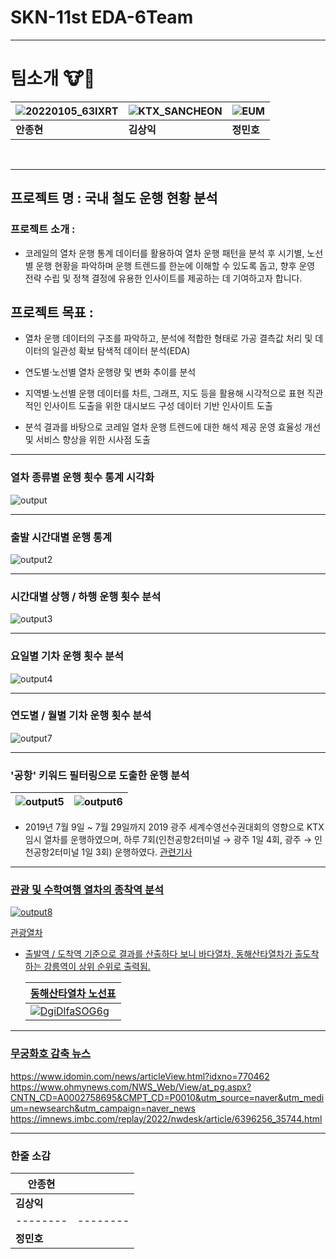 # SKN-11st EDA-6Team

---
# 팀소개 🐮🐶

 
| ![20220105_63IXRT](https://github.com/user-attachments/assets/cf48814d-cc8d-4e22-9ded-d78fc9fe3111) | ![KTX_SANCHEON](https://github.com/user-attachments/assets/7a026612-7b39-4d9a-8536-254478a805fa) | ![EUM](https://github.com/user-attachments/assets/80406ee9-5060-4fd4-ae42-1bf1968186cd) |
|--------|--------|-------|
| **안종현** | **김상익** | **정민호** |


<br>

---
## 프로젝트 명 : **국내 철도 운행 현황 분석**
### 프로젝트 소개 : 
- 코레일의 열차 운행 통계 데이터를 활용하여 열차 운행 패턴을 분석 후 시기별, 노선별 운행 현황을 파악하며 운행 트렌드를 한눈에 이해할 수 있도록 돕고, 향후 운영 전략 수립 및 정책 결정에 유용한 인사이트를 제공하는 데 기여하고자 합니다.

## 프로젝트 목표 : 
- 열차 운행 데이터의 구조를 파악하고, 분석에 적합한 형태로 가공
결측값 처리 및 데이터의 일관성 확보
탐색적 데이터 분석(EDA)

- 연도별·노선별 열차 운행량 및 변화 추이를 분석

 - 지역별·노선별 운행 데이터를 차트, 그래프, 지도 등을 활용해 시각적으로 표현
직관적인 인사이트 도출을 위한 대시보드 구성
데이터 기반 인사이트 도출


 - 분석 결과를 바탕으로 코레일 열차 운행 트렌드에 대한 해석 제공
운영 효율성 개선 및 서비스 향상을 위한 시사점 도출


---
### 열차 종류별 운행 횟수 통계 시각화

![output](https://github.com/user-attachments/assets/aeaa986e-3bad-4f9f-8204-c31b85e4c367)

---
### 출발 시간대별 운행 통계
 ![output2](https://github.com/user-attachments/assets/d175af62-84c6-41d6-81eb-0246b1479174)

---

### 시간대별 상행 / 하행 운행 횟수 분석 

 ![output3](https://github.com/user-attachments/assets/0befbaa9-6690-4406-9b0b-1907d28a11ce) 

---

### 요일별 기차 운행 횟수 분석

 ![output4](https://github.com/user-attachments/assets/c1be661c-b1cd-4990-9e03-c2075628eaa9) 

---

### 연도별 / 월별 기차 운행 횟수 분석 

 ![output7](https://github.com/user-attachments/assets/9033971f-2bb2-448e-aefa-c5511f568302)

---

### '공항' 키워드 필터링으로 도출한 운행 분석
| ![output5](https://github.com/user-attachments/assets/d4801ec8-c9fc-4bce-9f77-c802d446ce4b) | ![output6](https://github.com/user-attachments/assets/c2594b5e-7c68-45df-905a-553739a9ac3e) |
|--------|--------|

- 2019년 7월 9일 ~ 7월 29일까지 2019 광주 세계수영선수권대회의 영향으로 KTX 임시 열차를 운행하였으며, 하루 7회(인천공항2터미널 → 광주 1일 4회, 광주 → 인천공항2터미널 1일 3회) 운행하였다.
<a href= "https://www.yna.co.kr/view/AKR20190523102200054?input=1195m">관련기사
---

### 관광 및 수학여행 열차의 종착역 분석

![output8](https://github.com/user-attachments/assets/f4adc2b2-c933-4356-943d-5c09abb0de20)

<a href= "https://namu.wiki/w/%EA%B4%80%EA%B4%91%EC%97%B4%EC%B0%A8/%EB%8C%80%ED%95%9C%EB%AF%BC%EA%B5%AD#s-3.1">관광열차
- 출발역 / 도착역 기준으로 결과를 산출하다 보니 바다열차, 동해산타열차가 출도착 하는 강릉역이 상위 순위로 출력됨.
  
  | 동해산타열차 노선표 |
  |--------|
  | ![DgiDlfaSOG6g](https://github.com/user-attachments/assets/af9ae053-8d60-454d-8ed3-bd7afdef0495) |

  
  







---
### 무궁화호 감축 뉴스

https://www.idomin.com/news/articleView.html?idxno=770462
https://www.ohmynews.com/NWS_Web/View/at_pg.aspx?CNTN_CD=A0002758695&CMPT_CD=P0010&utm_source=naver&utm_medium=newsearch&utm_campaign=naver_news
https://imnews.imbc.com/replay/2022/nwdesk/article/6396256_35744.html




---
### 한줄 소감



|**안종현**|      |
|--------|--------|
|**김상익**|      |
|--------|--------|
|**정민호**|      |


